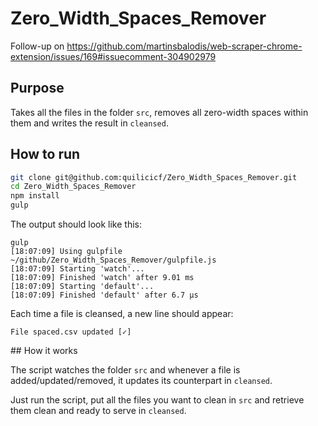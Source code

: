 # Zero_Width_Spaces_Remover

Follow-up on https://github.com/martinsbalodis/web-scraper-chrome-extension/issues/169#issuecomment-304902979


## Purpose

Takes all the files in the folder `src`, removes all zero-width spaces within them and writes the result in `cleansed`.

## How to run

```bash
git clone git@github.com:quilicicf/Zero_Width_Spaces_Remover.git
cd Zero_Width_Spaces_Remover
npm install
gulp
```

The output should look like this:

```
gulp
[18:07:09] Using gulpfile ~/github/Zero_Width_Spaces_Remover/gulpfile.js
[18:07:09] Starting 'watch'...
[18:07:09] Finished 'watch' after 9.01 ms
[18:07:09] Starting 'default'...
[18:07:09] Finished 'default' after 6.7 μs
```

Each time a file is cleansed, a new line should appear:

```
File spaced.csv updated [✓]
```

## How it works

The script watches the folder `src` and whenever a file is added/updated/removed, it updates its counterpart in `cleansed`.

Just run the script, put all the files you want to clean in `src` and retrieve them clean and ready to serve in `cleansed`.

